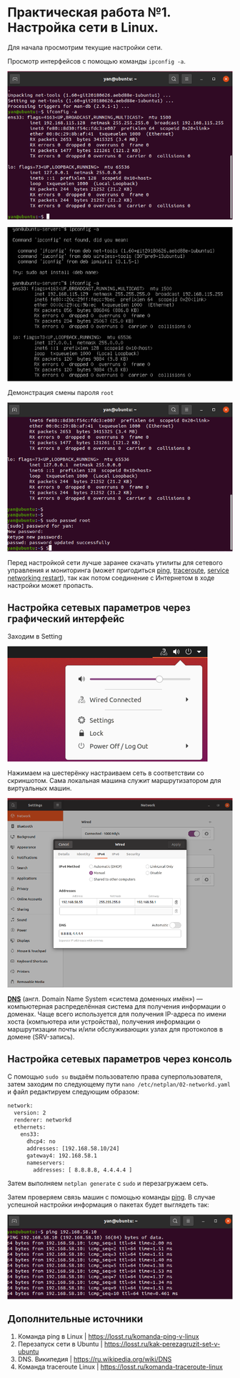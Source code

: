 # Практическая работа №1. Настройка сети в Linux.

Для начала просмотрим текущие настройки сети.

Просмотр интерфейсов с помощью команды `ipconfig -a`.

![](image/Снимок%20экрана%202021-09-14%20093315.png)

![](image/Снимок%20экрана%202021-09-14%20094545.png)

Демонстрация смены пароля `root`

![](image/Снимок%20экрана%202021-09-14%20095330.png)

Перед настройкой сети лучше заранее скачать утилиты для сетевого управления и мониторинга (может пригодиться [ping](https://losst.ru/komanda-ping-v-linux), [traceroute](https://losst.ru/komanda-traceroute-linux), [service networking restart](https://losst.ru/kak-perezagruzit-set-v-ubuntu)), так как потом соединение с Интернетом в ходе настройки может пропасть.

## Настройка сетевых параметров через графический интерфейс

Заходим в Setting

![](image/Снимок%20экрана%202021-09-19%20192820.png)

Нажимаем на шестерёнку  настраиваем сеть в соответствии со скриншотом. Сама локальная машина служит маршрутизатором для виртуальных машин.

![](image/Снимок%20экрана%202021-09-19%20193005.png)

[**DNS**](https://ru.wikipedia.org/wiki/DNS) (англ. Domain Name System «система доменных имён») — компьютерная распределённая система для получения информации о доменах. Чаще всего используется для получения IP-адреса по имени хоста (компьютера или устройства), получения информации о маршрутизации почты и/или обслуживающих узлах для протоколов в домене (SRV-запись).

## Настройка сетевых параметров через консоль

С помощью `sudo su` выдаём пользователю права суперпользователя, затем заходим по следующему пути `nano /etc/netplan/02-networkd.yaml` и файл редактируем следующим образом:

```
network:
  version: 2
  renderer: networkd
  ethernets:
    ens33:
      dhcp4: no
      addresses: [192.168.58.10/24]
      gateway4: 192.168.58.1
      nameservers:
        addresses: [ 8.8.8.8, 4.4.4.4 ]
```

Затем выполняем `netplan generate` c `sudo` и перезагружаем сеть.

Затем проверяем связь машин c помощью команды [ping](https://losst.ru/komanda-ping-v-linux). В случае успешной настройки информация о пакетах будет выглядеть так:

![](image/Снимок%20экрана%202021-09-19%20194818.png)

## Дополнительные источники
1. Команда ping в Linux | https://losst.ru/komanda-ping-v-linux
2. Перезапуск сети в Ubuntu | https://losst.ru/kak-perezagruzit-set-v-ubuntu
3. DNS. Википедия | https://ru.wikipedia.org/wiki/DNS
4. Команда traceroute Linux | https://losst.ru/komanda-traceroute-linux

